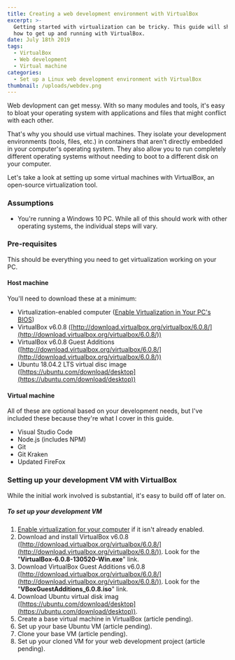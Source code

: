 ```yaml
---
title: Creating a web development environment with VirtualBox
excerpt: >-
  Getting started with virtualization can be tricky. This guide will show you
  how to get up and running with VirtualBox.
date: July 18th 2019
tags:
  - VirtualBox
  - Web development
  - Virtual machine
categories:
  - Set up a Linux web development environment with VirtualBox
thumbnail: /uploads/webdev.png
---
```

Web devlopment can get messy. With so many modules and tools, it's easy to bloat your operating system with applications and files that might conflict with each other.

That's why you should use virtual machines. They isolate your development environments (tools, files, etc.) in containers that aren't directly embedded in your computer's operating system. They also allow you to run completely different operating systems without needing to boot to a different disk on your computer.

Let's take a look at setting up some virtual machines with VirtualBox, an open-source virtualization tool.

### Assumptions
+ You're running a Windows 10 PC. While all of this should work with other operating systems, the individual steps will vary.

### Pre-requisites
This should be everything you need to get virtualization working on your PC.

#### Host machine
You'll need to download these at a minimum:
+ Virtualization-enabled computer ([Enable Virtualization in Your PC's BIOS](https://the-canney-valley.kyleblankrollins.com/posts/enable-virtualization-in-your-pcs-bios))
+ VirtualBox v6.0.8 ([http://download.virtualbox.org/virtualbox/6.0.8/](http://download.virtualbox.org/virtualbox/6.0.8/))
+ VirtualBox v6.0.8 Guest Additions ([http://download.virtualbox.org/virtualbox/6.0.8/](http://download.virtualbox.org/virtualbox/6.0.8/))
+ Ubuntu 18.04.2 LTS virtual disc image ([https://ubuntu.com/download/desktop](https://ubuntu.com/download/desktop))

#### Virtual machine
All of these are optional based on your development needs, but I've included these because they're what I cover in this guide.
+ Visual Studio Code
+ Node.js (includes NPM)
+ Git
+ Git Kraken
+ Updated FireFox

### Setting up your development VM with VirtualBox
While the initial work involved is substantial, it's easy to build off of later on.

##### To set up your development VM
  1. [Enable virtualization for your computer](https://the-canney-valley.kyleblankrollins.com/posts/enable-virtualization-in-your-pcs-bios) if it isn't already enabled.
  2. Download and install VirtualBox v6.0.8 ([http://download.virtualbox.org/virtualbox/6.0.8/](http://download.virtualbox.org/virtualbox/6.0.8/)).
  Look for the "**VirtualBox-6.0.8-130520-Win.exe**" link.
  3. Download VirtualBox Guest Additions v6.0.8 ([http://download.virtualbox.org/virtualbox/6.0.8/](http://download.virtualbox.org/virtualbox/6.0.8/)).
  Look for the "**VBoxGuestAdditions_6.0.8.iso**" link.
  4. Download Ubuntu virtual disk imag ([https://ubuntu.com/download/desktop](https://ubuntu.com/download/desktop)).
  5. Create a base virtual machine in VirtualBox (article pending).
  6. Set up your base Ubuntu VM (article pending).
7. Clone your base VM (article pending).
8. Set up your cloned VM for your web development project (article pending).
